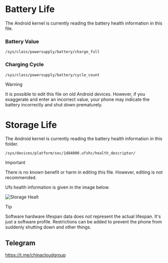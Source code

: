 # Battery Life
The Android kernel is currently reading the battery health information in this file.

### Battery Value
```
/sys/class/powersupply/battery/charge_full
```
### Charging Cycle
```
/sys/class/powersupply/battery/cycle_count
```
> [!WARNING]
> It is possible to edit this file on old Android devices. However, if you exaggerate and enter an incorrect value, your phone may indicate the battery incorrectly and shut down prematurely.

# Storage Life
The Android kernel is currently reading the battery health information in this folder.
```
/sys/devices/platform/soc/1d84000.ufshc/health_descriptor/
```
> [!IMPORTANT]
> There is no known benefit or harm in editing this file. However, editing is not recommended.

Ufs health information is given in the image below.

![Storage Healt](https://raw.githubusercontent.com/tryigit/AndroidHealth/main/IMG_20240126_022748_336.jpg)

> [!TIP]
> Software hardware lifespan data does not represent the actual lifespan. It's just a software profile. Restrictions can be added to prevent the phone from suddenly shutting down and other things.

## Telegram
https://t.me/chinacloudgroup
